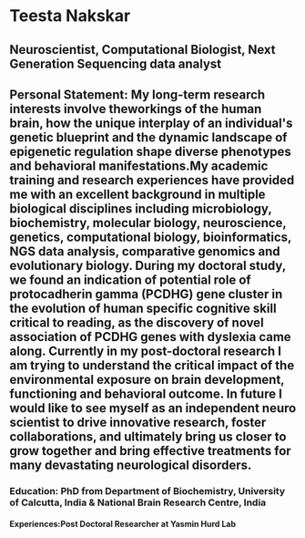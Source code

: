 # Teesta Nakskar
## Neuroscientist, Computational Biologist, Next Generation Sequencing data analyst
## Personal Statement: My long-term research interests involve theworkings of the human brain, how the unique interplay of an individual's genetic blueprint and the dynamic landscape of epigenetic regulation shape diverse phenotypes and behavioral manifestations.My academic training and research experiences have provided me with an excellent background in multiple biological disciplines including microbiology, biochemistry, molecular biology, neuroscience, genetics, computational biology, bioinformatics, NGS data analysis, comparative genomics and evolutionary biology. During my doctoral study, we found an indication of potential role of protocadherin gamma (PCDHG) gene cluster in the evolution of human specific cognitive skill critical to reading, as the discovery of novel association of PCDHG genes with dyslexia came along. Currently in my post-doctoral research I am trying to understand the critical impact of the environmental exposure on brain development, functioning and behavioral outcome. In future I would like to see myself as an independent neuro scientist to drive innovative research, foster collaborations, and ultimately bring us closer to grow together and bring effective treatments for many devastating neurological disorders.

### Education: PhD from Department of Biochemistry, University of Calcutta, India & National Brain Research Centre, India

#### Experiences:Post Doctoral Researcher at Yasmin Hurd Lab
